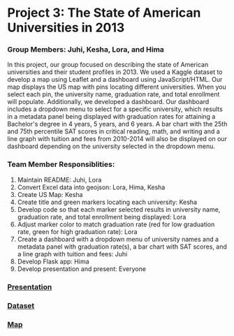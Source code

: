 # Project 3: The State of American Universities in 2013

### Group Members: Juhi, Kesha, Lora, and Hima

In this project, our group focused on describing the state of American universities and their student profiles in 2013. We used a Kaggle dataset to develop a map using Leaflet and a dashboard using JavaScript/HTML. Our map displays the US map with pins locating different universities. When you select each pin, the university name, graduation rate, and total enrollment will populate. Additionally, we developed a dashboard. Our dashboard includes a dropdown menu to select for a specific university, which results in a metadata panel being displayed with graduation rates for attaining a Bachelor's degree in 4 years, 5 years, and 6 years. A bar chart with the 25th and 75th percentile SAT scores in critical reading, math, and writing and a line graph with tuition and fees from 2010-2014 will also be displayed on our dashboard depending on the university selected in the dropdown menu.

### Team Member Responsiblities: 
1. Maintain README: Juhi, Lora
2. Convert Excel data into geojson: Lora, Hima, Kesha
3. Create US Map: Kesha
4. Create title and green markers locating each university: Kesha
5. Develop code so that each marker selected results in university name, graduation rate, and total enrollment being displayed: Lora
6. Adjust marker color to match graduation rate (red for low graduation rate, green for high graduation rate): Lora
7. Create a dashboard with a dropdown menu of university names and a metadata panel with graduation rate(s), a bar chart with SAT scores, and a line graph with tuition and fees: Juhi
8. Develop Flask app: Hima
9. Develop presentation and present: Everyone

### [Presentation](https://docs.google.com/presentation/d/16MGWfZJCotK0P8OZmjzaX3lvFx-8145NvsQd3Tv3eiM/edit?usp=sharing) 
### [Dataset](https://www.kaggle.com/code/devisangeetha/find-your-university-in-us-with-leaflet-viz/input) 
### [Map](https://loralou.github.io/Project3/)
